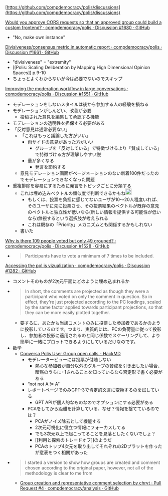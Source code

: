 
[https://github.com/compdemocracy/polis/discussions](https://github.com/compdemocracy/polis/discussions)

[Would you approve CORS requests so that an approved group could build a custom frontend? · compdemocracy/polis · Discussion #1680 · GitHub](https://github.com/compdemocracy/polis/discussions/1680)
- "No, make own instance"

[Divisiveness/consensus metric in automatic report · compdemocracy/polis · Discussion #1661 · GitHub](https://github.com/compdemocracy/polis/discussions/1661)
- "divisiveness" = "extremity"
- [[Polis: Scaling Deliberation by Mapping High Dimensional Opinion Spaces]] p.9-10
- ちょっとよくわからないが今は必要でないのでスキップ

[Improving the moderation workflow in large conversations · compdemocracy/polis · Discussion #1551 · GitHub](https://github.com/compdemocracy/polis/discussions/1551)
- モデレーションをしないスタイルは後から参加する人の経験を損ねる
- モデレーションがしんどい、改善が必要
    - 投稿された意見を編集して承認する機能
- モデレーションの透明性を担保する必要がある
- 「反対意見は通常必要ない」
    - 「これはもっと議論した方がいい」
        - 両サイドの意見があった方がいい
            - グループを「反対している」で特徴づけるより「賛成している」で特徴づける方が理解しやすい説
        - 量が多くなる
            - 発言を節約する
    - 意見モデレーション画面がページネーションのない新着100件だったのでモデレーションできなくなった問題
- 重複排除を容易にするために発言をトピックごとに分類する
    - これは埋め込みベクトルの類似度で判断できるかもね<img src='https://scrapbox.io/api/pages/nishio/nishio/icon' alt='nishio.icon' height="19.5"/>
        - もしくは、投票を負担に感じてないユーザが10〜20人程度いれば、そのユーザに先に投票させ、その投票結果のベクトルが既存の意見のベクトルと独立性が低いなら(新しい情報を提供する可能性が低いなら)無視するという選択肢が考えられる
        - これは既存の「Priority」メカニズムとも関係するかもしれない
    - 書いた

[Why is there 109 people voted but only 49 grouped? · compdemocracy/polis · Discussion #1528 · GitHub](https://github.com/compdemocracy/polis/discussions/1528)
- > Participants have to vote a minimum of 7 times to be included.


[Accessing the pol.is vizualization · compdemocracy/polis · Discussion #1282 · GitHub](https://github.com/compdemocracy/polis/discussions/1282)
- コメントそのものが2次元平面にどのように埋め込まれるか
- > In short, the comments are projected as though they were a participant who voted on only the comment in question. So in effect, they're just projected according to the PC loadings, scaled by the same factor applied towards participant projections, so that they can be more easily plotted together.
    - 要するに、あたかも当該コメントのみに投票した参加者であるかのように投影しているのです。つまり、実質的には、PCの負荷量に従って投影し、参加者の投影に適用されるのと同じ係数でスケーリングして、より簡単に一緒にプロットできるようにしているだけなのです。
- 数学
    - [Conversa Polis User Group open calls - HackMD](https://hackmd.io/@patcon/conversa-calls/https%3A%2F%2Fhackmd.io%2F%40patcon%2Fr1KpFakV_)
        - モデレータービューには投票が付随しない
            - 熱心な参加者が自分以外のグループの賛成を引き出したい場合、暗黙のうちに+1されることを知っているなら否定形で書く必要がある
        - “not not A != A”
        - レポートページでのみGPT-3で肯定的文言に変換するのを試している
            - GPT APIが個人的なものなのでオプションにする必要がある
        - PCAをしてから距離を計算している、なぜ？情報を捨てているのでは？
            - PCAがノイズ除去として機能する
            - 2次元可視化に役立つ情報にフォーカスしてる
            - でも3次元以上で起こってることを見落としたくないでしょ？
            - [[利用と探索のトレードオフ]]のようだ
            - PCAのトップ4次元を取り出してそれぞれの2Dプラットを作ったが意表をつく相関があった
- > I started a version to show how groups are created and comment chosen according to the original paper, however, not all of the methodology is clear to me from
    - [Group creation and representative comment selection by chrvt · Pull Request #4 · compdemocracy/analysis · GitHub](https://github.com/compdemocracy/analysis/pull/4)

